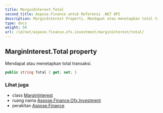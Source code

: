 ```yaml
---
title: MarginInterest.Total
second_title: Aspose.Finance untuk Referensi .NET API
description: MarginInterest Properti. Mendapat atau menetapkan total transaksi.
type: docs
weight: 50
url: /id/net/aspose.finance.ofx.investment/margininterest/total/
---
```

## MarginInterest.Total property

Mendapat atau menetapkan total transaksi.

```csharp
public string Total { get; set; }
```

### Lihat juga

* class [MarginInterest](../)
* ruang nama [Aspose.Finance.Ofx.Investment](../../margininterest/)
* perakitan [Aspose.Finance](../../../)


